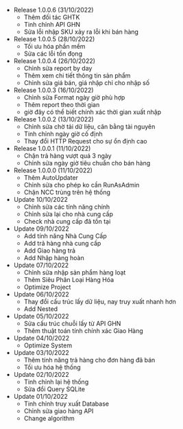 + Release 1.0.0.6 (31/10/2022)
  - Thêm đối tác GHTK
  - Tinh chỉnh API GHN
  - Sửa lỗi nhập SKU xảy ra lỗi khi bán hàng
+ Release 1.0.0.5 (28/10/2022)
  - Tối ưu hóa phần mềm
  - Sửa các lỗi tồn đọng
+ Release 1.0.0.4 (26/10/2022)
  - Chỉnh sửa report by day
  - Thêm xem chi tiết thông tin sản phẩm
  - Chỉnh sửa giá bán, giá nhập chỉ cho nhập số
+ Release 1.0.0.3 (16/10/2022)
  - Chỉnh sửa Format ngày giờ phù hợp
  - Thêm report theo thời gian
  - giờ đây có thể biết chính xác thời gian xuất nhập
+ Release 1.0.0.2 (13/10/2022)
  - Chỉnh sửa chờ tải dữ liệu, cân bằng tài nguyên
  - Tinh chỉnh ngày giờ cố định
  - Thay đổi HTTP Request cho sự ổn định cao
+ Release 1.0.0.1 (11/10/2022)
  - Chặn trả hàng vượt quá 3 ngày
  - Chỉnh sửa ngày giờ tiêu chuẩn cho bán hàng
+ Release 1.0.0.0 (11/10/2022)
  - Thêm AutoUpdater
  - Chỉnh sửa cho phép ko cần RunAsAdmin
  - Chặn NCC trùng trên hệ thống
+ Update 10/10/2022
  - Chỉnh sửa các tính năng chính
  - Chỉnh sửa lại cho nhà cung cấp
  - Check nhà cung cấp đã tồn tại
+ Update 09/10/2022
  - Add tính năng Nhà Cung Cấp
  - Add trả hàng nhà cung cấp
  - Add Giao hàng trả
  - Add Nhập hàng hoàn
+ Update 07/10/2022
  - Chỉnh sửa nhập sản phẩm hàng loạt
  - Thêm Siêu Phân Loại Hàng Hóa
  - Optimize Project
+ Update 06/10/2022
  - Thay đổi cấu trúc lấy dữ liệu, nay truy xuất nhanh hơn
  - Add Nested
+ Update 05/10/2022
  - Sửa cấu trúc chuỗi lấy từ API GHN
  - Thêm thuật toán tính chính xác Giao Hàng
+ Update 04/10/2022
  - Optimize System
+ Update 03/10/2022
  - Thêm tính năng trả hàng cho đơn hàng đã bán
  - Tối ưu hóa hệ thống
+ Update 02/10/2022
  - Tinh chỉnh lại hệ thống
  - Sửa đổi Query SQLite
+ Update 01/10/2022
  - Tinh chỉnh truy xuất Database
  - Chỉnh sửa giao hàng API
  - Change algorithm
